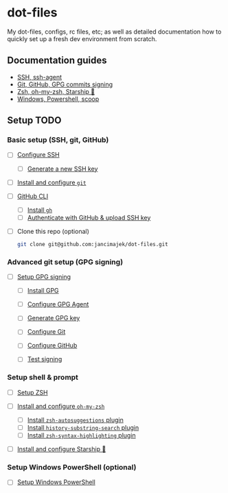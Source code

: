 # dot-files
My dot-files, configs, rc files, etc; as well as detailed documentation how to quickly set up a fresh dev environment from scratch.

## Documentation guides

- [SSH, ssh-agent](docs/ssh.md)
- [Git, GitHub, GPG commits signing](docs/git.md)
- [Zsh, oh-my-zsh, Starship 🚀](docs/zsh.md)
- [Windows, Powershell, scoop](docs/windows.md)

## Setup TODO

### Basic setup (SSH, git, GitHub)

- [ ] [Configure SSH](docs/ssh.md#ssh)
  - [ ] [Generate a new SSH key](docs/ssh.md#generate-a-new-ssh-key)
- [ ] [Install and configure `git`](docs/git.md#git)
- [ ] [GitHub CLI](docs/git.md#github-cli)
  - [ ] [Install `gh`](docs/git.md#install-gh)
  - [ ] [Authenticate with GitHub & upload SSH key](docs/git.md#authenticate-with-github--upload-ssh-key)
- [ ] Clone this repo (optional)
  ```bash
  git clone git@github.com:jancimajek/dot-files.git
  ```


### Advanced git setup (GPG signing)

- [ ] [Setup GPG signing](docs/git.md#gpg-signing)
  - [ ] [Install GPG](docs/git.md#installation)
  - [ ] [Configure GPG Agent](docs/git.md#configure-gpg-agent)
  - [ ] [Generate GPG key](docs/git.md#generate-gpg-key)
  - [ ] [Configure Git](docs/git.md#configure-git)
  - [ ] [Configure GitHub](docs/git.md#configure-github)
  - [ ] [Test signing](docs/git.md#test-signing)


### Setup shell & prompt

- [ ] [Setup ZSH](docs/zsh.md#zsh)
- [ ] [Install and configure `oh-my-zsh`](docs/zsh.md#oh-my-zsh)
  - [ ] [Install `zsh-autosuggestions` plugin](docs/zsh.md#zsh-autosuggestions)
  - [ ] [Install `history-substring-search` plugin](docs/zsh.md#history-substring-search)
  - [ ] [Install `zsh-syntax-highlighting` plugin](docs/zsh.md#zsh-syntax-highlighting)
- [ ] [Install and configure Starship 🚀](docs/zsh.md#starship-🚀)


### Setup Windows PowerShell (optional)

- [ ] [Setup Windows PowerShell](docs/windows.md)
